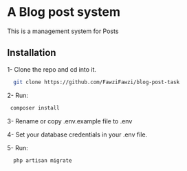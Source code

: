 
# A Blog post system

This is a management system for Posts


## Installation

1- Clone the repo and cd into it.

```bash
  git clone https://github.com/FawziFawzi/blog-post-task

```


2- Run:
 ```bash
  composer install
```
3- Rename or copy .env.example file to .env 

4- Set your database credentials in your .env file.

5- Run:
```bash
  php artisan migrate 
```